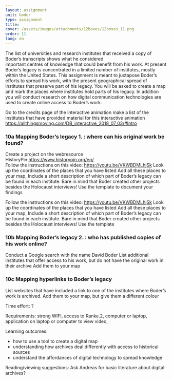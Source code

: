 ```yaml
---
layout: assignment
unit: boder
type: assignment
title: 
cover: /assets/images/attachments/12boxes/12boxes_11.png
order: 11
lang: en
---
```


 The list of universities and research institutes that received a 
 copy of Boder’s transcripts  shows what he considered      
 important centres of  knowledge that could benefit from his 
 work. At present Boder’s legacy is concentrated in a limited 
 number of institutes, mostly within the United States. 
 This assignment is meant to juxtapose Boder’s efforts to spread 
 his work, with  the present geographical spread of institutes that 
 preserve part of his legacy.
 You will be asked to create a map and mark the places where 
 institutes hold  parts of his legacy. In addition you will conduct 
 research on how digital  communication technologies are used to 
 create online access to  Boder’s work.



<!-- more -->

<!-- briefing-student -->


Go to the credits page of the interactive animation 
make a list of the institutes that have provided material for this interactive animation  
https://allthingsmoving.com/DB_interactive_2018_07_03/#Intro

### 10a Mapping Boder’s legacy 1. : where can his original work be found?


Create a project on the webresource HistoryPin:https://www.historypin.org/en/  
Follow the instructions on this video: https://youtu.be/VKWBDMLhjSk 
Look up the coordinates of the places that you have listed
Add all these places to your map, 
Include a short description of which part of Boder’s legacy can be found in each institute. Bare in mind that Boder created other projects besides the Holocaust interviews!
Use the template to document your findings 

 
Follow the instructions on this video: https://youtu.be/VKWBDMLhjSk 
Look up the coordinates of the places that you have listed
Add all these places to your map, 
Include a short description of which part of Boder’s legacy can be found in each institute. Bare in mind that Boder created other projects besides the Holocaust interviews!
Use the template 


### 10b  Mapping Boder’s legacy 2. : who has published copies of his work online?    

Conduct a Google search with the name David Boder
List additional institutes that offer access to his work, but do not have the original work in their archive
Add them to your map

### 10c  Mapping hyperlinks to Boder’s legacy

List websites that have included a link to one of the institutes where Boder’s work is archived. 
Add them to your map, but give them a different colour 

<!-- briefing-teacher -->

Time effort: ?

Requirements:  strong WIFI, access to Ranke.2, computer or laptop,
application on laptop or computer to view video, 

Learning outcomes: 
- how to use a tool to create a digital map
- understanding how archives deal differently with access  to historical sources
- understand the affordances of digital technology to spread knowledge 


Reading/viewing  suggestions:
Ask Andreas for basic literature about digital archives?




